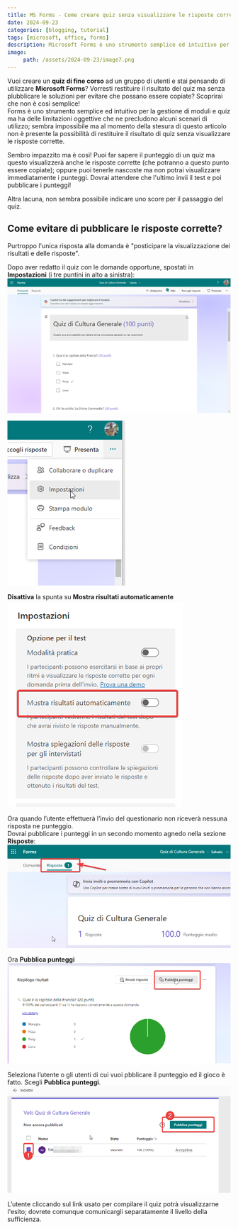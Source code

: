 ```yaml
---
title: MS Forms - Come creare quiz senza visualizzare le risposte corrette
date: 2024-09-23
categories: [blogging, tutorial]
tags: [microsoft, office, forms]
description: Microsoft Forms è uno strumento semplice ed intuitivo per la gestione di moduli e quiz ma ha delle limitazioni nela visualizzazione dei risultati dei test. 
image:
     path: /assets/2024-09-23/image7.png
---
```

Vuoi creare un **quiz di fine corso** ad un gruppo di utenti e stai pensando di utilizzare **Microsoft Forms**? Vorresti restituire il risultato del quiz ma senza plubblicare le soluzioni per evitare che possano essere copiate? Scoprirai che non è così semplice!  
Forms è uno strumento semplice ed intuitivo per la gestione di moduli e quiz ma ha delle limitazioni oggettive che ne precludono alcuni scenari di utilizzo; sembra impossibile ma al momento della stesura di questo articolo non è presente la possibilità di restituire il risultato di quiz senza visualizzare le risposte corrette.

Sembro impazzito ma è così! Puoi far sapere il punteggio di un quiz ma questo visualizzerà anche le risposte corrette (che potranno a questo punto essere copiate); oppure puoi tenerle nascoste ma non potrai visualizzare immediatamente i punteggi. Dovrai attendere che l'ultimo invii il test e poi pubblicare i punteggi!

Altra lacuna, non sembra possibile indicare uno score per il passaggio del quiz.  

## Come evitare di pubblicare le risposte corrette?

Purtroppo l'unica risposta alla domanda è "posticipare la visualizzazione dei risultati e delle risposte". 

Dopo aver redatto il quiz con le domande opportune, spostati in **Impostazioni** (i tre puntini in alto a sinistra):  
![](/assets/2024-09-23/image1.png)

![](/assets/2024-09-23/image2.png) 

**Disattiva** la spunta su **Mostra risultati automaticamente**  
![](/assets/2024-09-23/image3.png)  

Ora quando l’utente effettuerà l’invio del questionario non riceverà nessuna risposta ne punteggio.  
Dovrai pubblicare i punteggi in un secondo momento agnedo nella sezione **Risposte**:
![](/assets/2024-09-23/image4.png) 

Ora **Pubblica punteggi**  
![](/assets/2024-09-23/image5.png) 

Seleziona l’utente o gli utenti di cui vuoi pbblicare il punteggio ed il gioco è fatto. Scegli **Pubblica punteggi**.
![](/assets/2024-09-23/image6.png)  

L’utente cliccando sul link usato per compilare il quiz potrà visualizzarne l'esito; dovrete comunque comunicargli separatamente il livello della sufficienza.  